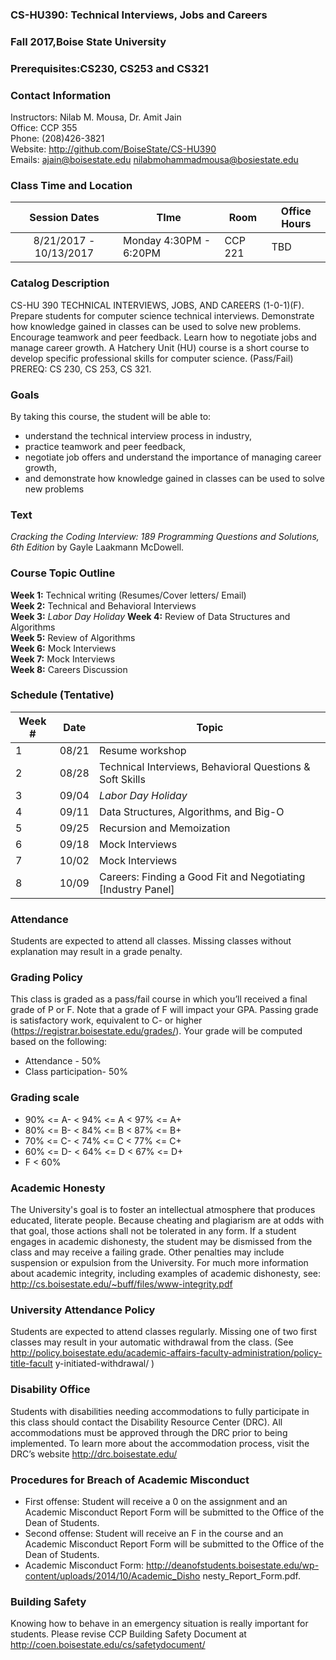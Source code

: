 ### CS-HU390: Technical Interviews, Jobs and Careers
### Fall 2017,Boise State University
### Prerequisites:CS230, CS253 and CS321


### Contact Information 

Instructors: Nilab M. Mousa, Dr. Amit Jain  
Office: CCP 355   
Phone: (208)426-3821   
Website: http://github.com/BoiseState/CS-HU390  
Emails: ajain@boisestate.edu  nilabmohammadmousa@bosiestate.edu   

### Class Time and Location
|     Session Dates     | TIme                   | Room    | Office Hours |
|:---------------------:|------------------------|---------|--------------|
|8/21/2017 - 10/13/2017 | Monday 4:30PM - 6:20PM | CCP 221 | TBD          |

### Catalog Description 
CS-HU 390 TECHNICAL INTERVIEWS, JOBS, AND CAREERS (1-0-1)(F). Prepare students
for computer science technical interviews. Demonstrate how knowledge gained in
classes can be used to solve new problems. Encourage teamwork and peer feedback.
Learn how to negotiate jobs and manage career growth. A Hatchery Unit (HU) course
is a short course to develop specific professional skills for computer science.
(Pass/Fail) PREREQ: CS 230, CS 253, CS 321.

### Goals

By taking this course, the student will be able to:
* understand the technical interview process in industry, 
* practice teamwork and peer feedback,  
* negotiate job offers and understand the importance of managing career growth,  
* and demonstrate how knowledge gained in classes can be used to solve new problems 


### Text 
*Cracking the Coding Interview: 189 Programming Questions and Solutions, 6th Edition* by
Gayle Laakmann McDowell.


### Course Topic Outline
**Week 1:** Technical writing (Resumes/Cover letters/ Email)  
**Week 2:** Technical and Behavioral Interviews  
**Week 3:** *Labor Day Holiday*
**Week 4:** Review of Data Structures and Algorithms  
**Week 5:** Review of Algorithms  
**Week 6:** Mock Interviews  
**Week 7:** Mock Interviews  
**Week 8:** Careers Discussion  

### Schedule (Tentative)
| Week # | Date  | Topic                                                        |
|--------|-------|--------------------------------------------------------------|
| 1      | 08/21 | Resume workshop                                              |
| 2      | 08/28 | Technical Interviews, Behavioral Questions & Soft Skills     |
| 3      | 09/04 | *Labor Day Holiday*                                          |
| 4      | 09/11 | Data Structures, Algorithms, and Big-O                       |
| 5      | 09/25 | Recursion and Memoization                                    |
| 6      | 09/18 | Mock Interviews                                              |
| 7      | 10/02 | Mock Interviews                                              |
| 8      | 10/09 | Careers: Finding a Good Fit and Negotiating [Industry Panel] |



### Attendance 
Students are expected to attend all classes. Missing classes without explanation may
result in a grade penalty.


### Grading Policy 
This class is graded as a pass/fail course in which you’ll received a final grade of P or
F. Note that a grade of F will impact your GPA. Passing grade is satisfactory work, equivalent
to C- or higher (https://registrar.boisestate.edu/grades/). Your grade will be computed based
on the following:

* Attendance - 50% 
* Class participation- 50% 

### Grading scale
* 90% <= A- < 94% <= A < 97% <= A+
* 80% <= B- < 84% <= B < 87% <= B+
* 70% <= C- < 74% <= C < 77% <= C+
* 60% <= D- < 64% <= D < 67% <= D+
* F < 60%


### Academic Honesty
The University's goal is to foster an intellectual atmosphere that produces educated,
literate people. Because cheating and plagiarism are at odds with that goal, those
actions shall not be tolerated in any form. If a student engages in academic
dishonesty, the student may be dismissed from the class and may receive a failing
grade. Other penalties may include suspension or expulsion from the University. For
much more information about academic integrity, including examples of academic
dishonesty, see: http://cs.boisestate.edu/~buff/files/www-integrity.pdf

### University Attendance Policy
Students are expected to attend classes regularly. Missing one of two first classes
may result in your automatic withdrawal from the class. (See
http://policy.boisestate.edu/academic-affairs-faculty-administration/policy-title-facult
y-initiated-withdrawal/ )

### Disability Office
Students with disabilities needing accommodations to fully participate in this class
should contact the Disability Resource Center (DRC). All accommodations must be
approved through the DRC prior to being implemented. To learn more about the
accommodation process, visit the DRC’s website http://drc.boisestate.edu/

### Procedures for Breach of Academic Misconduct
* First offense: Student will receive a 0 on the assignment and an Academic
Misconduct Report Form will be submitted to the Office of the Dean of Students.
* Second offense: Student will receive an F in the course and an Academic
Misconduct Report Form will be submitted to the Office of the Dean of Students.
* Academic Misconduct Form:
http://deanofstudents.boisestate.edu/wp-content/uploads/2014/10/Academic_Disho
nesty_Report_Form.pdf.  

### Building Safety
Knowing how to behave in an emergency situation is really important for students.
Please revise CCP Building Safety Document at
http://coen.boisestate.edu/cs/safetydocument/

